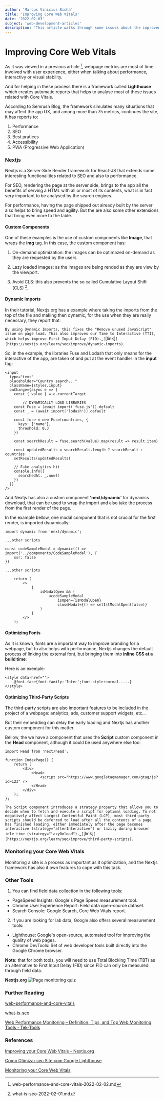 ```yaml
---
author: 'Marcus Vinicius Richa'
title: 'Improving Core Web Vitals'
date: '2022-02-03'
subject: 'web-development-articles'
description: 'This article walks through some issues about the improvement of Web Vitals in a webpage or web app, and focuses specially in the framework Next-JS. With SEO, best pratices, the monitoring the Core Web Vitals and related tools, it is show a wider ranges of performance aspects.'
---
```


# Improving Core Web Vitals
 

As it was viewed in a previous article [^1], webpage metrics are most of time involved with user experience, either when talking about performance, interactivy or visual stability.

And for helping in these process there is a framework called **Lighthouse** which creates automatic reports that helps to analyse most of these issues related with Core Vitals.

According to Semrush Blog, the framework simulates many situations that may affect the app UX, and among more than 75 metrics, continues the site, it has reports to:

1. Performance
2. SEO
3. Best pratices
4. Accessibility
5. PWA (Progressive Web Application)


### Nextjs


Nextjs is a Server-Side Render framework for React-JS that extends some interesting functionalities related to SEO and also to performance.

For SEO, rendering the page at the server side, brings to the app all the benefits of serving a HTML with all or most of its contents, what is in fact very important to be analysed by the search engines.

For performance, having the page shipped out already built by the server also helps to bring speed and agility. But the are also some other extensions that bring even more to the table.

#### Custom Components

One of these examples is the use of custom components like **Image**, that wraps the **img** tag. In this case, the custom component has:

1. On-demand optimization: the images can be optimazed on-demand as they are requested by the users.

2. Lazy loaded images: as the images are being rended as they are view by the viewport.

3. Avoid CLS: this also prevents the so called Cumulative Layout Shift (CLS) [^2].


#### Dynamic Imports


In their tutorial, Nextjs.org has a example where taking the imports from the top of the file and making then dynamic, for the use when they are really necessary, they report that:

`By using Dynamic Imports, this fixes the "Remove unused JavaScript" issue on page load. This also improves our Time to Interactive (TTI), which helps improve First Input Delay (FID).`_`[`[link]`](https://nextjs.org/learn/seo/improve/dynamic-imports)`.


So, in the example, the libraries Fuse and Lodash that only means for the interactive of the app, are taken of and put at the event handler in the **input** tag:

```
<input
  type="text"
  placeholder="Country search..."
  className={styles.input}
  onChange={async e => {
    const { value } = e.currentTarget
    
		// DYNAMICALLY LOAD LIBRARIES
    const Fuse = (await import('fuse.js')).default
    const _ = (await import('lodash')).default

    const fuse = new Fuse(countries, {
      keys: ['name'],
      threshold: 0.3
    })

    const searchResult = fuse.search(value).map(result => result.item)

    const updatedResults = searchResult.length ? searchResult : countries
    setResults(updatedResults)

    // Fake analytics hit
    console.info({
      searchedAt: _.now()
    })
  }}
/>

```

And Nextjs has also a custom component **'next/dynamic'** for dynamics download, that can be used to wrap the import and also take the process from the first render of the page.

In the example bellow, one modal component that is not crucial for the first render, is imported dynamically:


```
import dynamic from 'next/dynamic';

...other scripts

const codeSampleModal = dynamic(() => import('../components/CodeSampleModal'), {
	ssr: false
})

...other scripts

	return (
		<>
			{
				isModalOpen && (
					<codeSampleModal
						isOpen={isModalOpen}
						closeModal={() => setIstModalOpen(false)}
				)
			}
		</>
	);
```         
   
    
		
#### Optimizing Fonts

As it is known, fonts are a important way to improve branding for a webpage, but to also helps with performance, Nextjs changes the default process of linking the external font, but bringing them into **inline CSS at a build time**:

Here is an exemple:

```
<style data-href="">
	@font-face{font-family:'Inter';font-style:normal.....}
</style>
```

       
#### Optimizing Third-Party Scripts

The third-party scripts are also important features to be included in the project of a webpage: analytics, ads, customer support widgets, etc...

But their embedding can delay the early loading and Nextjs has another custom component for this matter.

Bellow, the we have a component that uses the **Script** custom component in the **Head** component, although it could be used anywhere else too:
     

```
import Head from 'next/head';

function IndexPage() {
	return (
		<div>
			<Head>
				<script src="https://www.googletagmanager.com/gtag/js?id=123" />
			</Head>
		</div>
	);
};
```       
        
     

`The Script component introduces a strategy property that allows you to decide when to fetch and execute a script for optimal loading. To not negatively affect Largest Contentful Paint (LCP), most third-party scripts should be deferred to load after all the contents of a page has finished loading, either immediately after the page becomes interactive (strategy="afterInteractive") or lazily during browser idle time (strategy="lazyOnload").`_`[`[link]`](https://nextjs.org/learn/seo/improve/third-party-scripts)`.



### Monitoring your Core Web Vitals


Monitoring a site is a process as important as it optimization, and the Nextjs framework has also it own features to cope with this task. 



### Other Tools
  
   
1. You can find field data collection in the following tools:   
    
  - PageSpeed Insights: Google's Page Speed measurement tool.   
  - Chrome User Experience Report: Field data open-source dataset.   
  -	Search Console: Google Search, Core Web Vitals report.   
    
2. If you are looking for lab data, Google also offers several measurement tools:   
    
  -	Lighthouse: Google's open-source, automated tool for improving the quality of web pages.  
  -	Chrome DevTools: Set of web developer tools built directly into the Google Chrome browser.  
      
  **Note:** that for both tools, you will need to use Total Blocking Time (TBT) as an alternative to First Input Delay (FID) since FID can only be measured through field data.


**Nextjs.org**
![Page monitoring quiz](/images/articles/web-development/improving-core-web-vitals-page-monitoring-quiz.png)





### Further Reading

[web-performance-and-core-vitals](/images/articles/web-development/web-performance-and-core-vitals-2022-02-02.md)

[what-is-seo](/images/articles/web-development/what-is-seo-2022-02-01.md)

[Web Performance Monitoring – Definition, Tips, and Top Web Monitoring Tools - Tek-Tools](https://www.tek-tools.com/apm/web-monitoring-tools-and-tips)



### References

[Improving your Core Web Vitals - Nextjs.org](https://nextjs.org/learn/seo/improve)

[Como Otimizar seu Site com Google Lighthouse](https://pt.semrush.com/blog/como-otimizar-seu-site-com-google-lighthouse/)

[Monitoring your Core Web Vitals](https://nextjs.org/learn/seo/monitor)




[^1]:web-performance-and-core-vitals-2022-02-02.md

[^2]:what-is-seo-2022-02-01.md
